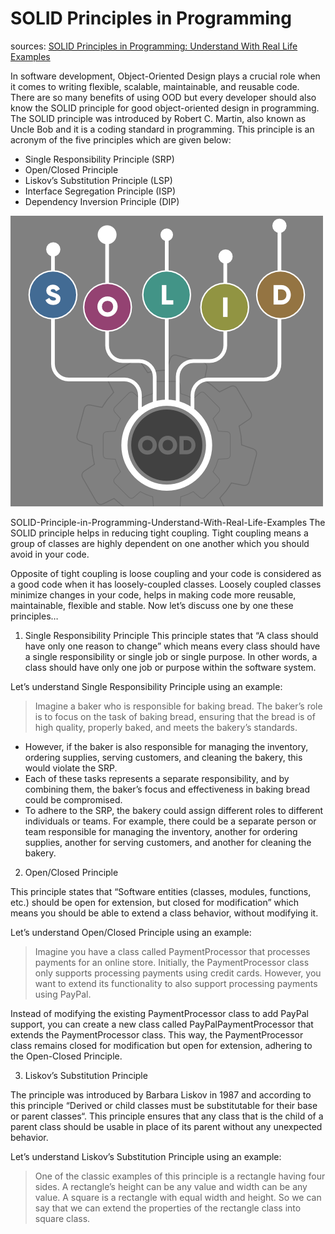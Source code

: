 # SOLID Principles in Programming
sources: [SOLID Principles in Programming: Understand With Real Life Examples](https://www.geeksforgeeks.org/solid-principle-in-programming-understand-with-real-life-examples/)

In software development, Object-Oriented Design plays a crucial role when it comes to writing flexible, scalable, maintainable, and reusable code. There are so many benefits of using OOD but every developer should also know the SOLID principle for good object-oriented design in programming. The SOLID principle was introduced by Robert C. Martin, also known as Uncle Bob and it is a coding standard in programming. This principle is an acronym of the five principles which are given below:

- Single Responsibility Principle (SRP)
- Open/Closed Principle
- Liskov’s Substitution Principle (LSP)
- Interface Segregation Principle (ISP)
- Dependency Inversion Principle (DIP)

![img.png](img.png)

SOLID-Principle-in-Programming-Understand-With-Real-Life-Examples
The SOLID principle helps in reducing tight coupling. Tight coupling means a group of classes are highly dependent on one another which you should avoid in your code.

Opposite of tight coupling is loose coupling and your code is considered as a good code when it has loosely-coupled classes.
Loosely coupled classes minimize changes in your code, helps in making code more reusable, maintainable, flexible and stable. Now let’s discuss one by one these principles…

1. Single Responsibility Principle
   This principle states that “A class should have only one reason to change” which means every class should have a single responsibility or single job or single purpose. In other words, a class should have only one job or purpose within the software system.

Let’s understand Single Responsibility Principle using an example:

> Imagine a baker who is responsible for baking bread. The baker’s role is to focus on the task of baking bread, ensuring that the bread is of high quality, properly baked, and meets the bakery’s standards.

- However, if the baker is also responsible for managing the inventory, ordering supplies, serving customers, and cleaning the bakery, this would violate the SRP.
- Each of these tasks represents a separate responsibility, and by combining them, the baker’s focus and effectiveness in baking bread could be compromised.
- To adhere to the SRP, the bakery could assign different roles to different individuals or teams. For example, there could be a separate person or team responsible for managing the inventory, another for ordering supplies, another for serving customers, and another for cleaning the bakery.

2. Open/Closed Principle

This principle states that “Software entities (classes, modules, functions, etc.) should be open for extension, but closed for modification” which means you should be able to extend a class behavior, without modifying it.

Let’s understand Open/Closed Principle using an example:

>Imagine you have a class called PaymentProcessor that processes payments for an online store. Initially, the PaymentProcessor class only supports processing payments using credit cards. However, you want to extend its functionality to also support processing payments using PayPal.

Instead of modifying the existing PaymentProcessor class to add PayPal support, you can create a new class called PayPalPaymentProcessor that extends the PaymentProcessor class. This way, the PaymentProcessor class remains closed for modification but open for extension, adhering to the Open-Closed Principle.

3. Liskov’s Substitution Principle

The principle was introduced by Barbara Liskov in 1987 and according to this principle “Derived or child classes must be substitutable for their base or parent classes“. This principle ensures that any class that is the child of a parent class should be usable in place of its parent without any unexpected behavior.

Let’s understand Liskov’s Substitution Principle using an example:

> One of the classic examples of this principle is a rectangle having four sides. A rectangle’s height can be any value and width can be any value. A square is a rectangle with equal width and height. So we can say that we can extend the properties of the rectangle class into square class.





